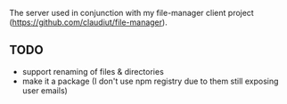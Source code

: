 The server used in conjunction with my file-manager client project (https://github.com/claudiut/file-manager).

## TODO
- support renaming of files & directories
- make it a package (I don't use npm registry due to them still exposing user emails)
